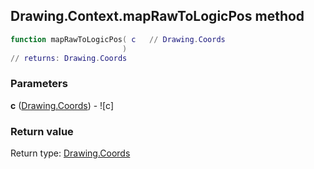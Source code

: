 ## Drawing.Context.mapRawToLogicPos method


```lua
function mapRawToLogicPos( c   // Drawing.Coords
                         )
// returns: Drawing.Coords
```


### Parameters

**c** ([Drawing.Coords](../../Drawing/Coords.md)) - ![c]

### Return value

Return type: [Drawing.Coords](../../Drawing/Coords.md)

